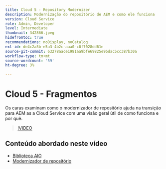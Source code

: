 ```yaml
---
title: Cloud 5 - Repository Modernizer
description: Modernização do repositório de AEM e como ele funciona
version: Cloud Service
role: Admin, Developer
level: Intermediate
thumbnail: 342866.jpeg
hidefromtoc: true
recommendations: noDisplay, noCatalog
exl-id: de4c2a3b-e5a3-4b2c-aaa0-c0f7028dd61e
source-git-commit: 63278aace1981aa9bfe69825e95dac5cc387b30a
workflow-type: tm+mt
source-wordcount: '59'
ht-degree: 3%

---
```


# Cloud 5 - Fragmentos

Os caras examinam como o modernizador de repositório ajuda na transição para AEM as a Cloud Service com uma visão geral útil de como funciona e por quê.

>[!VIDEO](https://video.tv.adobe.com/v/342865)

## Conteúdo abordado neste vídeo

+ [Biblioteca AIO](https://github.com/adobe/aio-cli-plugin-aem-cloud-service-migration)
+ [Modernizador de repositório](https://github.com/adobe/aem-cloud-service-source-migration/tree/master/packages/repository-modernizer)
